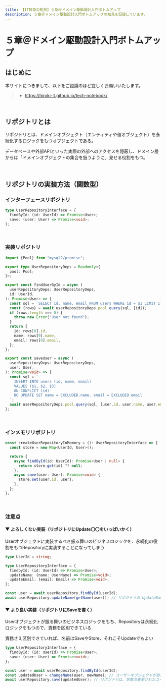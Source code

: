```yaml
---
title: 【IT技術の知見】５章＠ドメイン駆動設計入門ボトムアップ
description: ５章＠ドメイン駆動設計入門ボトムアップの知見を記録しています。
---
```


# ５章＠ドメイン駆動設計入門ボトムアップ

## はじめに

本サイトにつきまして、以下をご認識のほど宜しくお願いいたします。

> - https://hiroki-it.github.io/tech-notebook/

<br>

## リポジトリとは

リポジトリとは、ドメインオブジェクト（エンティティや値オブジェクト）を永続化するロジックをもつオブジェクトである。

データベースや外部APIといった実際の外部へのアクセスを隠蔽し、ドメイン層からは「ドメインオブジェクトの集合を扱うように」見せる役割をもつ。

<br>

## リポジトリの実装方法（関数型）

### インターフェースリポジトリ

```typescript
type UserRepositoryInterface = {
  findById: (id: UserId) => Promise<User>;
  save: (user: User) => Promise<void>;
};
```

<br>

### 実装リポジトリ

```typescript
import {Pool} from "mysql2/promise";

export type UserRepositoryDeps = Readonly<{
  pool: Pool;
}>;

export const findUserById = async (
  userRepositoryDeps: UserRepositoryDeps,
  id: UserId,
): Promise<User> => {
  const sql = `SELECT id, name, email FROM users WHERE id = $1 LIMIT 1`;
  const {rows} = await userRepositoryDeps.pool.query(sql, [id]);
  if (rows.length === 0) {
    throw new Error("User not found");
  }
  return {
    id: rows[0].id,
    name: rows[0].name,
    email: rows[0].email,
  };
};

export const saveUser = async (
  userRepositoryDeps: UserRepositoryDeps,
  user: User,
): Promise<void> => {
  const sql = `
    INSERT INTO users (id, name, email)
    VALUES ($1, $2, $3)
    ON CONFLICT (id)
    DO UPDATE SET name = EXCLUDED.name, email = EXCLUDED.email
  `;
  await userRepositoryDeps.pool.query(sql, [user.id, user.name, user.email]);
};
```

<br>

### インメモリリポジトリ

```typescript
const createUserRepositoryInMemory = (): UserRepositoryInterface => {
  const store = new Map<UserId, User>();

  return {
    async findById(id: UserId): Promise<User | null> {
      return store.get(id) ?? null;
    },
    async save(user: User): Promise<void> {
      store.set(user.id, user);
    },
  };
};
```

<br>

### 注意点

#### ▼ よろしくない実装（リポジトリにUpdate〇〇をいっぱいかく）

Userオブジェクトに実装するべき振る舞いのビジネスロジックを、永続化の役割をもつRepositoryに実装することになってしまう

```typescript
type UserId = string;

type UserRepositoryInterface = {
  findbyId: (id: UserId) => Promise<User>;
  updateName: (name: UserName) => Promise<void>;
  updateEmail: (email: Email) => Promise<void>;
};
```

```typescript
const user = await userRepository.findById(userId);
await userRepository.updateName(getName(user)); // リポジトリの UpdateName のなかで、ドメインロジックを書くことになってしまう
```

#### ▼ より良い実装（リポジトリにSaveを書く）

Userオブジェクトが振る舞いのビジネスロジックをもち、Repositoryは永続化ロジックをもつので、責務を区別できている

責務さえ区別できていれば、名前はSaveやStore、それこそUpdateでもよい

```typescript
type UserRepositoryInterface = {
  findById: (id: UserId) => Promise<User>;
  save: (user: User) => Promise<void>;
};
```

```typescript
const user = await userRepository.findById(userId);
const updatedUser = changeName(user, newName); // ユーザーオブジェクトが自分でユーザー名の状態を変更する
await userRepository.save(updatedUser); // リポジトリは、状態の変更されたユーザーオブジェクトを保存するだけ
```

<br>
